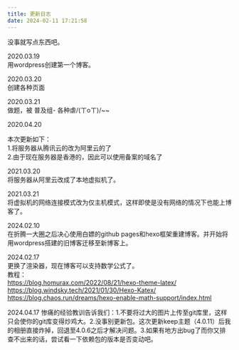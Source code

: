 ```yaml
---
title: 更新日志
date: 2024-02-11 17:21:58
---
```

没事就写点东西吧。

2020.03.19  
用wordpress创建第一个博客。

2020.03.20  
创建各种页面

2020.03.21  
做题，被 普及组- 各种虐/(ㄒoㄒ)/~~

2020.04.20

本次更新如下：  
1.将服务器从腾讯云的改为阿里云的了  
2.由于现在服务器是香港的，因此可以使用备案的域名了

2021.03.20  
将服务器从阿里云改成了本地虚拟机了。

2021.03.21  
将虚拟机的网络连接模式改为仅主机模式，这样即使是没有网络的情况下也能上博客了。

2024.02.10  
在折腾一大圈之后决心使用白嫖的github pages和hexo框架重建博客。并开始将用wordpress搭建的旧博客迁移至新博客上。

2024.02.17  
更换了渲染器，现在博客可以支持数学公式了。  
教程：  
https://blog.homurax.com/2022/08/21/hexo-theme-latex/  
https://blog.windsky.tech/2021/01/30/Hexo-Katex/  
https://blog.chaos.run/dreams/hexo-enable-math-support/index.html  

2024.04.17
惨痛的经验教训告诉我们：1.不要将过大的图片上传至git库里，这样只会使你的git库变得炒鸡大。2.没事别更新包。这次更新keep主题（4.0.11）后我的相册直接炸掉，回退至4.0.6之后才解决问题。3.如果有地方出bug了而你又排查不出来的话，尝试看一下依赖包的版本是否变动吧。